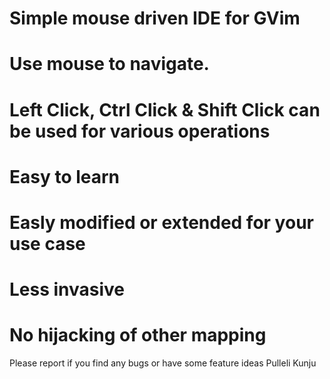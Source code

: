 # Simple mouse driven IDE for GVim
# Use mouse to navigate.
# Left Click, Ctrl Click & Shift Click can be used for various operations
# Easy to learn
# Easly modified or extended for your use case
# Less invasive
# No hijacking of other mapping

Please report if you find any bugs or have some feature ideas
Pulleli Kunju
